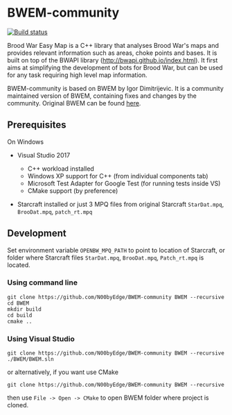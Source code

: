 # BWEM-community

[![Build status](https://ci.appveyor.com/api/projects/status/6do734d9cdi31vvl/branch/master?svg=true)](https://ci.appveyor.com/project/N00byEdge/bwem-community/branch/master)

Brood War Easy Map is a C++ library that analyses Brood War's maps and provides relevant information such as areas, choke points and bases. It is built on top of the BWAPI library (http://bwapi.github.io/index.html). It first aims at simplifying the development of bots for Brood War, but can be used for any task requiring high level map information.

BWEM-community is based on BWEM by Igor Dimitrijevic. It is a community maintained version of BWEM, containing fixes and changes by the community. Original BWEM can be found [here](http://bwem.sourceforge.net/).

## Prerequisites

On Windows

- Visual Studio 2017
	- C++ workload installed
	- Windows XP support for C++ (from individual components tab)
	- Microsoft Test Adapter for Google Test (for running tests inside VS)
	- CMake support (by preference)

- Starcraft installed or just 3 MPQ files from original Starcraft `StarDat.mpq`, `BrooDat.mpq`, `patch_rt.mpq`

## Development

Set environment variable `OPENBW_MPQ_PATH` to point to location of Starcraft, or folder where Starcraft files `StarDat.mpq`, `BrooDat.mpq`, `Patch_rt.mpq` is located.

### Using command line

	git clone https://github.com/N00byEdge/BWEM-community BWEM --recursive
	cd BWEM
	mkdir build
	cd build
	cmake ..

### Using Visual Studio

	git clone https://github.com/N00byEdge/BWEM-community BWEM --recursive
	./BWEM/BWEM.sln

or alternatively, if you want use CMake

	git clone https://github.com/N00byEdge/BWEM-community BWEM --recursive

then use `File -> Open -> CMake` to open BWEM folder where project is cloned.

